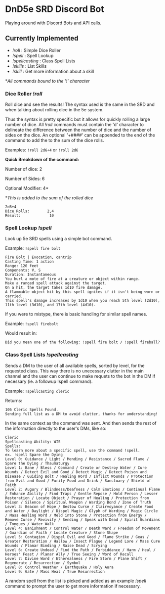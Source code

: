 # **DnD5e SRD Discord Bot**

Playing around with Discord Bots and API calls. 

## Currently Implemented
- *!roll* : Simple Dice Roller 
- *!spell* : Spell Lookup
- *!spellcasting* : Class Spell Lists
- *!skills* : List Skills
- *!skill* : Get more information about a skill

**All commands bound to the '!' character*

### **Dice Roller** *!roll*
Roll dice and see the results! The syntax used is the same in the SRD and when talking about rolling dice in the 5e system.

Thus the syntax is pretty specific but it allows for quickly rolling a large number of dice. All *!roll* commands must contain the 'd' character to delineate the difference between the number of dice and the number of sides on the dice. An optional '+####' can be appended to the end of the command to add the to the sum of the dice rolls. 

Examples:
`!roll 2d6+4` or `!roll 2d6`

**Quick Breakdown of the command:**

Number of dice: 2

Number of Sides: 6 

Optional Modifier: 4*

**This is added to the sum of the rolled dice*


```
2d6+4
Dice Rolls:        2,4
Result:             10
```


### **Spell Lookup** *!spell*
Look up 5e SRD spells using a simple bot command. 

Example: `!spell fire bolt`

```
Fire Bolt | Evocation, cantrip
Casting Time: 1 action
Range: 120 feet
Components: V, S 
Duration: Instantaneous
You hurl a mote of fire at a creature or object within range. 
Make a ranged spell attack against the target. 
On a hit, the target takes 1d10 fire damage. 
A flammable object hit by this spell ignites if it isn't being worn or carried.
This spell's damage increases by 1d10 when you reach 5th level (2d10), 11th level (3d10), and 17th level (4d10).
```
If you were to mistype, there is basic handling for similar spell names.

Example: `!spell firebolt`

Would result in:
```
Did you mean one of the following: !spell fire bolt / !spell fireball?
```



### **Class Spell Lists** *!spellcasting*
Sends a DM to the user of all available spells, sorted by level, for the requested class. This way there is no unecessary clutter in the main channel and the user can continue to make requets to the bot in the DM if necessary (ie. a followup !spell command). 

Example: `!spellcasting cleric`

Returns:
```
106 Cleric Spells Found.
Sending full list as a DM to avoid clutter, thanks for understanding!
 ```
In the same context as the command was sent. And then sends the rest of the information directly to the user's DMs, like so:
```
Cleric
Spellcasting Ability: WIS
Spells:
To learn more about a specific spell, use the command !spell.
ex. !spell Spare the Dying
Level 0: Guidance / Light / Mending / Resistance / Sacred Flame / Spare the Dying / Thaumaturgy
Level 1: Bane / Bless / Command / Create or Destroy Water / Cure Wounds / Detect Evil and Good / Detect Magic / Detect Poison and Disease / Guiding Bolt / Healing Word / Inflict Wounds / Protection from Evil and Good / Purify Food and Drink / Sanctuary / Shield of Faith
Level 2: Augury / Blindness/Deafness / Calm Emotions / Continual Flame / Enhance Ability / Find Traps / Gentle Repose / Hold Person / Lesser Restoration / Locate Object / Prayer of Healing / Protection from Poison / Silence / Spiritual Weapon / Warding Bond / Zone of Truth
Level 3: Beacon of Hope / Bestow Curse / Clairvoyance / Create Food and Water / Daylight / Dispel Magic / Glyph of Warding / Magic Circle / Mass Healing Word / Meld into Stone / Protection from Energy / Remove Curse / Revivify / Sending / Speak with Dead / Spirit Guardians / Tongues / Water Walk
Level 4: Banishment / Control Water / Death Ward / Freedom of Movement / Guardian of Faith / Locate Creature / Stone Shape
Level 5: Contagion / Dispel Evil and Good / Flame Strike / Geas / Greater Restoration / Hallow / Insect Plague / Legend Lore / Mass Cure Wounds / Planar Binding / Raise Dead / Scrying
Level 6: Create Undead / Find the Path / Forbiddance / Harm / Heal / Heroes' Feast / Planar Ally / True Seeing / Word of Recall
Level 7: Divine Word / Etherealness / Fire Storm / Plane Shift / Regenerate / Resurrection / Symbol
Level 8: Control Weather / Earthquake / Holy Aura
Level 9: Gate / Mass Heal / True Resurrection
```
A random spell from the list is picked and added as an example *!spell* command to prompt the user to get more information if necessary. 